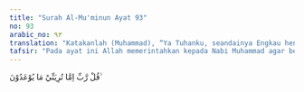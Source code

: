 ```yaml
---
title: "Surah Al-Mu'minun Ayat 93"
no: 93
arabic_no: ٩٣
translation: "Katakanlah (Muhammad), “Ya Tuhanku, seandainya Engkau hendak memperlihatkan kepadaku apa (azab) yang diancamkan kepada mereka,"
tafsir: "Pada ayat ini Allah memerintahkan kepada Nabi Muhammad agar berdoa memohon kepada-Nya supaya dijauhkan dari orang-orang kafir yang aniaya itu bila Dia hendak mengazab mereka, jangan dibinasakan bersama mereka, agar diselamatkan dari siksaan dan kemurkaan-Nya, dan menjadikannya golongan orang yang diridai. Perintah supaya berdoa seperti ini diajarkan Allah karena musibah dan malapetaka yang ditimpakan Allah kepada orang-orang durhaka dan aniaya kadang-kadang juga menimpa orang-orang yang tidak bersalah, karena mereka hidup bersama dalam masyarakat atau suatu negara. Ini sesuai dengan firman Allah:\n\nDan peliharalah dirimu dari siksaan yang tidak hanya menimpa orang-orang yang zalim saja di antara kamu. Ketahuilah bahwa Allah sangat keras siksa-Nya.\n\n(al-Anfal/8: 25)\n\nMenurut riwayat Imam Ahmad dan at-Tirmidzi doa Nabi Muhammad saw dalam hal ini berbunyi:\n\nAllah) apabila Engkau hendak menimpa siksaan kepada kaum (yang aniaya) maka wafatkan aku dalam keadaan tidak ikut disiksa. (Riwayat Ahmad dan at-Tirmid"
---
```

قُلْ رَّبِّ اِمَّا تُرِيَنِّيْ مَا يُوْعَدُوْنَ ۙ